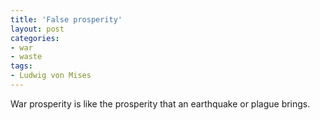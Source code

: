```yaml
---
title: 'False prosperity'
layout: post
categories:
- war
- waste
tags:
- Ludwig von Mises
---
```


War prosperity is like the prosperity that an earthquake or plague brings.